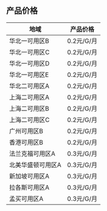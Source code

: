 ## 产品价格


| 地域        | 产品价格     |
| ---------  | -------- |
| 华北一可用区B | 0.2元/G/月 |
| 华北一可用区C | 0.2元/G/月 |
| 华北一可用区D | 0.2元/G/月 |
| 华北一可用区E | 0.2元/G/月 |
| 华北二可用区A | 0.2元/G/月 |
| 上海二可用区A | 0.2元/G/月 |
| 上海二可用区B | 0.2元/G/月 |
| 上海二可用区C | 0.2元/G/月 |
| 广州可用区B   | 0.2元/G/月 |
| 香港可用区B   | 0.2元/G/月 |
| 法兰克福可用区A   | 0.3元/G/月 |
| 北美华盛顿可用区A   | 0.3元/G/月 |
| 新加坡可用区A   | 0.3元/G/月 |
| 拉各斯可用区A   | 0.3元/G/月 |
| 孟买可用区A   | 0.3元/G/月 |


